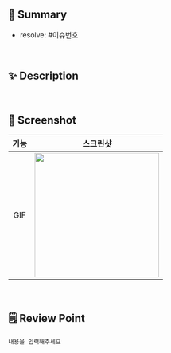 ## 📌 Summary
<!-- 이슈 번호
     이슈가 없다면 이 작업을 하게 된 이유 
     작업 내용 요약 -->
- resolve: #이슈번호

<br>

## ✨ Description
<!-- 작업 내용 -->

<br>

## 📸 Screenshot
<!-- img src "이부분에 gif파일 넣어주시면 됩니다" -->
|기능|스크린샷|
|:--:|:--:|
|GIF|<img src = "" width ="250">|

<br>

## 🗒️ Review Point
<!-- 추가 필요한 사항이나 하고픈 말
     Reviewer 한테 요청하고 싶은 것들
     코드리뷰 요청하고 싶은 것들.. 등등 -->
```
내용을 입력해주세요
```

